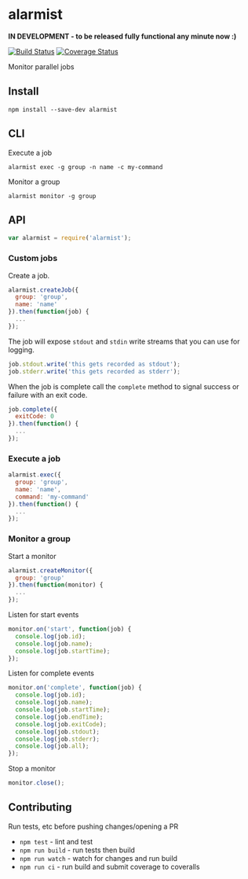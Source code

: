 # alarmist

**IN DEVELOPMENT - to be released fully functional any minute now :)**

[![Build Status](https://travis-ci.org/pghalliday/alarmist.svg?branch=master)](https://travis-ci.org/pghalliday/alarmist)
[![Coverage Status](https://coveralls.io/repos/github/pghalliday/alarmist/badge.svg?branch=master)](https://coveralls.io/github/pghalliday/alarmist?branch=master)

Monitor parallel jobs

## Install

```
npm install --save-dev alarmist
```

## CLI

Execute a job

```
alarmist exec -g group -n name -c my-command
```

Monitor a group

```
alarmist monitor -g group
```

## API

```javascript
var alarmist = require('alarmist');
```

### Custom jobs

Create a job.

```javascript
alarmist.createJob({
  group: 'group',
  name: 'name'
}).then(function(job) {
  ...
});
```

The job will expose `stdout` and `stdin` write streams that you can use for logging.

```javascript
job.stdout.write('this gets recorded as stdout');
job.stderr.write('this gets recorded as stderr');
```

When the job is complete call the `complete` method to signal success or failure with an exit code.

```javascript
job.complete({
  exitCode: 0
}).then(function() {
  ...
});
```

### Execute a job

```javascript
alarmist.exec({
  group: 'group',
  name: 'name',
  command: 'my-command'
}).then(function() {
  ...
});
```

### Monitor a group

Start a monitor

```javascript
alarmist.createMonitor({
  group: 'group'
}).then(function(monitor) {
  ...
});
```

Listen for start events

```javascript
monitor.on('start', function(job) {
  console.log(job.id);
  console.log(job.name);
  console.log(job.startTime);
});
```

Listen for complete events

```javascript
monitor.on('complete', function(job) {
  console.log(job.id);
  console.log(job.name);
  console.log(job.startTime);
  console.log(job.endTime);
  console.log(job.exitCode);
  console.log(job.stdout);
  console.log(job.stderr);
  console.log(job.all);
});
```

Stop a monitor

```javascript
monitor.close();
```

## Contributing

Run tests, etc before pushing changes/opening a PR

- `npm test` - lint and test
- `npm run build` - run tests then build
- `npm run watch` - watch for changes and run build
- `npm run ci` - run build and submit coverage to coveralls
